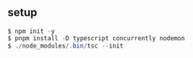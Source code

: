 #

## setup

```powershell
$ npm init -y
$ pnpm install -D typescript concurrently nodemon
$ ./node_modules/.bin/tsc --init
```